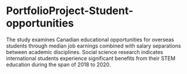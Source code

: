 # PortfolioProject-Student-opportunities
The study examines Canadian educational opportunities for overseas students through median job earnings combined with salary separations between academic disciplines. Social science research indicates international students experience significant benefits from their STEM education during the span of 2018 to 2020.
